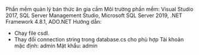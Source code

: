 Phần mềm quản lý bán thức ăn gia cầm
Môi trường phần mềm: Visual Studio 2017, SQL Server Management Studio, Microsoft SQL Server 2019, .NET Framework 4.8.1, ADO.NET
Hướng dẫn: 
- Chạy file csdl.
- Thay đổi connection string trong database.cs cho phù hợp
Tài khoản mặc định: admin
Mật khẩu: admin
